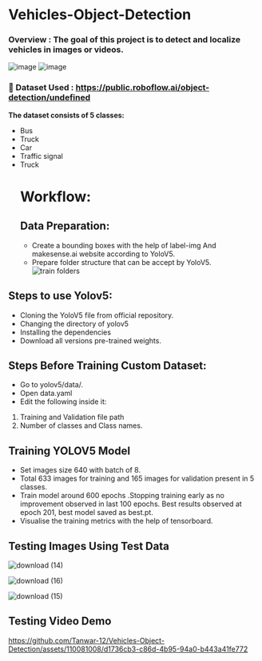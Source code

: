 # Vehicles-Object-Detection



### Overview : The goal of this project is to detect and localize vehicles in images or videos.  
![image](https://github.com/Tanwar-12/Vehicles-Object-Detection/assets/110081008/c2a194d0-ada5-4011-809b-eaf70c779b84)
![image](https://github.com/Tanwar-12/Vehicles-Object-Detection/assets/110081008/f930e196-c168-4aec-a72a-6b0e930127f3)



### 📁 Dataset Used :  https://public.roboflow.ai/object-detection/undefined
**The dataset consists of 5 classes:**
- Bus
- Truck
- Car
- Traffic signal
- Truck
  # Workflow:
  ## Data Preparation:
  * Create a bounding boxes with the help of label-img And makesense.ai website according to YoloV5.
  * Prepare folder structure that can be accept by YoloV5.
  ![train folders](https://github.com/Tanwar-12/Face-Mask-Detection/assets/110081008/69b19a8e-2f81-4d9b-a762-ffa73ac59be1)
## Steps to use Yolov5:
* Cloning the YoloV5 file from official repository.
* Changing the directory of yolov5
* Installing the dependencies
* Download all versions pre-trained weights.

 ## Steps Before Training Custom Dataset:
* Go to yolov5/data/.
* Open data.yaml
* Edit the following inside it:

 1. Training and Validation file path
 2. Number of classes and Class names.

  ## Training YOLOV5 Model
* Set images size 640 with batch of 8.
* Total 633 images for training and 165 images for validation present in 5 classes.
* Train model around 600 epochs .Stopping training early as no improvement observed in last 100 epochs. Best results observed at epoch 201, best model saved as best.pt.
* Visualise the training metrics with the help of tensorboard.

 ## Testing Images Using Test Data
 
![download (14)](https://github.com/Tanwar-12/Vehicles-Object-Detection/assets/110081008/646c06eb-98b6-4dd7-a62e-e04ca6f0ac3a)

![download (16)](https://github.com/Tanwar-12/Vehicles-Object-Detection/assets/110081008/40630872-89f6-4cc0-abf4-907ad69987aa)


![download (15)](https://github.com/Tanwar-12/Vehicles-Object-Detection/assets/110081008/07065413-f809-45e1-8e27-19e0a69f447d)

## Testing Video Demo






https://github.com/Tanwar-12/Vehicles-Object-Detection/assets/110081008/d1736cb3-c86d-4b95-94a0-b443a41fe772






